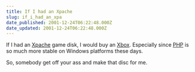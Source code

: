 ```yaml
---
title: If I had an Xpache
slug: if_i_had_an_xpa
date_published: 2001-12-24T06:22:48.000Z
date_updated: 2001-12-24T06:22:48.000Z
---
```


If I had an [Xpache](http://www.osopinion.com/perl/story/8895.html) game disk, I would buy an [Xbox](http://www.xbox.com). Especially since [PHP](http://php.net) is so much more stable on Windows platforms these days.

So, somebody get off your ass and make that disc for me.
